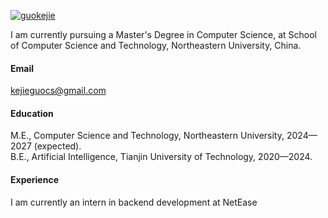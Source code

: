 

[![guokejie](https://github.com/guokejie)](https://github.com/guokejie)

I am currently pursuing a Master's Degree in Computer Science, at School of Computer Science and Technology, Northeastern University, China.

#### Email
kejieguocs@gmail.com

#### Education
M.E., Computer Science and Technology, Northeastern University, 2024—2027 (expected).\
B.E., Artificial Intelligence, Tianjin University of Technology, 2020—2024.

#### Experience
I am currently an intern in backend development at NetEase


